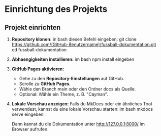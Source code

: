 # Einrichtung des Projekts

## Projekt einrichten

1. **Repository klonen:**
   in bash diesen Befehl eingeben:
   git clone https://github.com/(GitHub-Benutzername)/fussball-dokumentation.git
   cd fussball-dokumentation
   

2. **Abhaengigkeiten installieren:**
   im bash
   npm install eingeben

3. **GitHub Pages aktivieren:**
   - Gehe zu den **Repository-Einstellungen** auf GitHub.
   - Scrolle zu **GitHub Pages**.
   - Wähle den Branch main oder den Ordner docs als Quelle.
   - Optional: Wähle ein Theme, z. B. "Cayman".

4. **Lokale Vorschau anzeigen:**
   Falls du MkDocs oder ein ähnliches Tool verwendest, kannst du eine lokale Vorschau starten:
   im bash
   mkdocs serve eingeben

   Dann kannst du die Dokumentation unter http://127.0.0.1:8000/ im Browser aufrufen.
